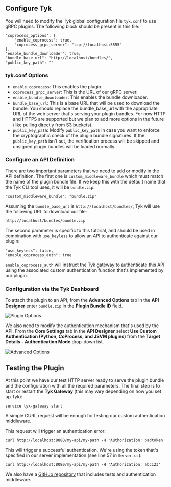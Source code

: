 ---
---

## <a name="configure-tyk"></a>Configure Tyk

You will need to modify the Tyk global configuration file `tyk.conf` to use gRPC plugins. The following block should be present in this file:

```{.copyWrapper}
"coprocess_options": {
    "enable_coprocess": true,
    "coprocess_grpc_server": "tcp://localhost:5555"
},
"enable_bundle_downloader": true,
"bundle_base_url": "http://localhost/bundles/",
"public_key_path": ""
```


### tyk.conf Options

* `enable_coprocess`: This enables the plugin.
* `coprocess_grpc_server`: This is the URL of our gRPC server.
* `enable_bundle_downloader`: This enables the bundle downloader.
* `bundle_base_url`: This is a base URL that will be used to download the bundle. You should replace the bundle_base_url with the appropriate URL of the web server that's serving your plugin bundles. For now HTTP and HTTPS are supported but we plan to add more options in the future (like pulling directly from S3 buckets).
* `public_key_path`: Modify `public_key_path` in case you want to enforce the cryptographic check of the plugin bundle signatures. If the `public_key_path` isn't set, the verification process will be skipped and unsigned plugin bundles will be loaded normally.


### Configure an API Definition

There are two important parameters that we need to add or modify in the API definition.
The first one is `custom_middleware_bundle` which must match the name of the plugin bundle file. If we keep this with the default name that the Tyk CLI tool uses, it will be `bundle.zip`:

```{.copyWrapper}
"custom_middleware_bundle": "bundle.zip"
```

Assuming the `bundle_base_url` is `http://localhost/bundles/`, Tyk will use the following URL to download our file:

`http://localhost/bundles/bundle.zip`

The second parameter is specific to this tutorial, and should be used in combination with `use_keyless` to allow an API to authenticate against our plugin:

```{.copyWrapper}
"use_keyless": false,
"enable_coprocess_auth": true
```


`enable_coprocess_auth` will instruct the Tyk gateway to authenticate this API using the associated custom authentication function that's implemented by our plugin.

### Configuration via the Tyk Dashboard

To attach the plugin to an API, from the **Advanced Options** tab in the **API Designer** enter `bundle.zip` in the **Plugin Bundle ID** field.

![Plugin Options](/docs/img/2.10/plugin_bundle_id.png)

We also need to modify the authentication mechanism that's used by the API.
From the **Core Settings** tab in the **API Designer** select **Use Custom Authentication (Python, CoProcess, and JSVM plugins)** from the **Target Details - Authentication Mode** drop-down list. 

![Advanced Options](/docs/img/2.10/custom_auth_python.png)

## Testing the Plugin


At this point we have our test HTTP server ready to serve the plugin bundle and the configuration with all the required parameters.
The final step is to start or restart the **Tyk Gateway** (this may vary depending on how you set up Tyk):

```{.copyWrapper}
service tyk-gateway start
```


A simple CURL request will be enough for testing our custom authentication middleware.

This request will trigger an authentication error:

```{.copyWrapper}
curl http://localhost:8080/my-api/my-path -H 'Authorization: badtoken'
```

This will trigger a successful authentication. We're using the token that's specified in our server implementation (see line 57 in `Server.cs`):


```{.copyWrapper}
curl http://localhost:8080/my-api/my-path -H 'Authorization: abc123'
```

We also have a [GitHub repository](https://github.com/TykTechnologies/tyk-plugin-demo-java/tree/maven) that includes tests and authentication middleware.

[3]: /docs/img/dashboard/system-management/plugin_options_2.5.png
[4]: /docs/img/dashboard/system-management/plugin_auth_mode_2.5.png